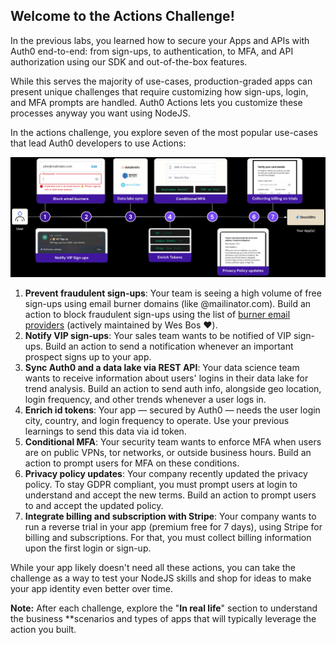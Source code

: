 ## Welcome to the Actions Challenge!

In the previous labs, you learned how to secure your Apps and APIs with Auth0 end-to-end: from sign-ups, to authentication, to MFA, and API authorization using our SDK and out-of-the-box features.

While this serves the majority of use-cases, production-graded apps can present unique challenges that require customizing how sign-ups, login, and MFA prompts are handled. Auth0 Actions lets you customize these processes anyway you want using NodeJS.

In the actions challenge, you explore seven of the most popular use-cases that lead Auth0 developers to use Actions:

![](images/image21.png)

1. **Prevent fraudulent sign-ups**: Your team is seeing a high volume of free sign-ups using email burner domains (like @mailinator.com). Build an action to block fraudulent sign-ups using the list of [burner email providers](https://www.google.com/url?q=https://github.com/wesbos/burner-email-providers&sa=D&source=editors&ust=1715877455179466&usg=AOvVaw1O7fMxvSNBzmYhILAlWjK9) (actively maintained by Wes Bos ❤️).
1. **Notify VIP sign-ups**: Your sales team wants to be notified of VIP sign-ups. Build an action to send a notification whenever an important prospect signs up to your app.
1. **Sync Auth0 and a data lake via REST API**: Your data science team wants to receive information about users' logins in their data lake for trend analysis. Build an action to send auth info, alongside geo location, login frequency, and other trends whenever a user logs in.
1. **Enrich id tokens**: Your app — secured by Auth0 — needs the user login city, country, and login frequency to operate. Use your previous learnings to send this data via id token.
1. **Conditional MFA**: Your security team wants to enforce MFA when users are on public VPNs, tor networks, or outside business hours. Build an action to prompt users for MFA on these conditions.
1. **Privacy policy updates**: Your company recently updated the privacy policy. To stay GDPR compliant, you must prompt users at login to understand and accept the new terms. Build an action to prompt users to and accept the updated policy.
1. **Integrate billing and subscription with Stripe**: Your company wants to run a reverse trial in your app (premium free for 7 days), using Stripe for billing and subscriptions. For that, you must collect billing information upon the first login or sign-up.

While your app likely doesn't need all these actions, you can take the challenge as a way to test your NodeJS skills and shop for ideas to make your app identity even better over time.

**Note:** After each challenge, explore the "**In real life**" section to understand the business **scenarios and types of apps that will typically leverage the action you built.
